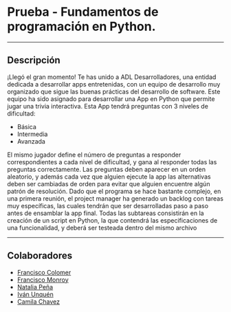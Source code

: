 # Prueba - Fundamentos de programación en Python.
-------------------------------------
## Descripción

¡Llegó el gran momento! Te has unido a ADL Desarrolladores, una entidad dedicada a
desarrollar apps entretenidas, con un equipo de desarrollo muy organizado que sigue las
buenas prácticas del desarrollo de software.
Este equipo ha sido asignado para desarrollar una App en Python que permite jugar una
trivia interactiva. Esta App tendrá preguntas con 3 niveles de dificultad:
- Básica
- Intermedia
- Avanzada
  
El mismo jugador define el número de preguntas a responder correspondientes a cada nivel
de dificultad, y gana al responder todas las preguntas correctamente.
Las preguntas deben aparecer en un orden aleatorio, y además cada vez que alguien ejecute
la app las alternativas deben ser cambiadas de orden para evitar que alguien encuentre
algún patrón de resolución.
Dado que el programa se hace bastante complejo, en una primera reunión, el project
manager ha generado un backlog con tareas muy específicas, las cuales tendrán que ser
desarrolladas paso a paso antes de ensamblar la app final.
Todas las subtareas consistirán en la creación de un script en Python, la que contendrá las
especificaciones de una funcionalidad, y deberá ser testeada dentro del mismo archivo

------------------------------------------

## Colaboradores
- [Francisco Colomer](https://github.com/Cy5k0) 
- [Francisco Monroy](https://github.com/fmonroy75)
- [Natalia Peña](https://github.com/StudentNPD)
- [Iván Unquén](https://github.com/IvanUnquen)
- [Camila Chavez](https://github.com/Camilachavez630)


